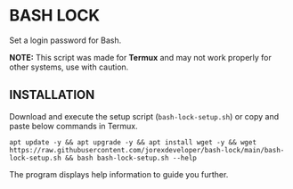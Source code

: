 # BASH LOCK

Set a login password for Bash.

**NOTE:** This script was made for **Termux** and may not work properly for other systems, use with caution.

## INSTALLATION

Download and execute the setup script (`bash-lock-setup.sh`) or copy and paste below commands in Termux.

```
apt update -y && apt upgrade -y && apt install wget -y && wget https://raw.githubusercontent.com/jorexdeveloper/bash-lock/main/bash-lock-setup.sh && bash bash-lock-setup.sh --help
```

The program displays help information to guide you further.
